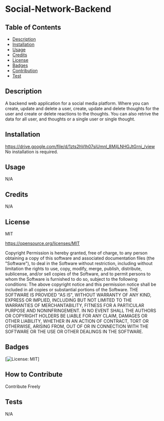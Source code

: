 # Social-Network-Backend

## Table of Contents

  - [Description](#Description)
  - [Installation](#Installation)
  - [Usage](#Usage)
  - [Credits](#Credits)
  - [License](#License)
  - [Badges](#Badges)
  - [Contribution](#Contribution)
  - [Test](#Test)

## Description
  
A backend web application for a social media platform. Where you can create, update and delete a user, create, update and delete thoughts for the user and create or delete reactions to the thoughts. You can also retrive the data for all user, and thoughts or a single user or single thought. 
  
## Installation
  
https://drive.google.com/file/d/1zts2hVIh07siUmnl_8MjlLNHGJtGrni_/view
No installation is required.
  
## Usage

N/A

## Credits

N/A

## License
MIT

https://opensource.org/licenses/MIT

Copyright <YEAR> <COPYRIGHT HOLDER>
Permission is hereby granted, free of charge, to any person obtaining a copy of this software and associated documentation files (the "Software"), to deal in the Software without restriction, including without limitation the rights to use, copy, modify, merge, publish, distribute, sublicense, and/or sell copies of the Software, and to permit persons to whom the Software is furnished to do so, subject to the following conditions:
The above copyright notice and this permission notice shall be included in all copies or substantial portions of the Software.
THE SOFTWARE IS PROVIDED "AS IS", WITHOUT WARRANTY OF ANY KIND, EXPRESS OR IMPLIED, INCLUDING BUT NOT LIMITED TO THE WARRANTIES OF MERCHANTABILITY, FITNESS FOR A PARTICULAR PURPOSE AND NONINFRINGEMENT. IN NO EVENT SHALL THE AUTHORS OR COPYRIGHT HOLDERS BE LIABLE FOR ANY CLAIM, DAMAGES OR OTHER LIABILITY, WHETHER IN AN ACTION OF CONTRACT, TORT OR OTHERWISE, ARISING FROM, OUT OF OR IN CONNECTION WITH THE SOFTWARE OR THE USE OR OTHER DEALINGS IN THE SOFTWARE.

## Badges

[![License: MIT](https://img.shields.io/badge/License-MIT-yellow.svg)]

## How to Contribute

Contribute Freely

## Tests

N/A
